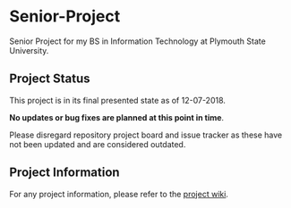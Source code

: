 # Senior-Project
Senior Project for my BS in Information Technology at Plymouth State University.

## Project Status

This project is in its final presented state as of 12-07-2018. 

**No updates or bug fixes are planned at this point in time**.

Please disregard repository project board and issue tracker as these have not been updated and are considered outdated.

## Project Information

For any project information, please refer to the [project wiki](https://github.com/ravedaymond/Senior-Project/wiki).